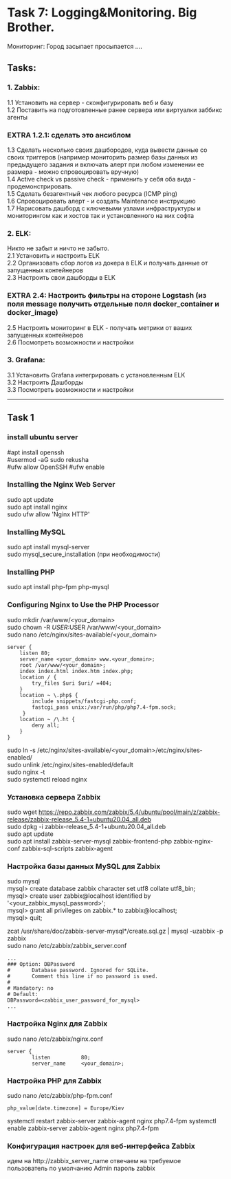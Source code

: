 # Task 7: Logging&Monitoring. Big Brother.  
 Мониторинг: Город засыпает просыпается ....  
## Tasks:  
### 1. Zabbix:  
1.1 Установить на сервер - сконфигурировать веб и базу   
1.2 Поставить на подготовленные ранее сервера или виртуалки заббикс агенты   
### EXTRA 1.2.1: сделать это ансиблом  
1.3 Сделать несколько своих дашбородов, куда вывести данные со своих триггеров (например мониторить размер базы данных из предыдущего задания и включать алерт при любом изменении ее размера - можно спровоцировать вручную)  
1.4 Active check vs passive check - применить у себя оба вида - продемонстрировать.  
1.5 Сделать безагентный чек любого ресурса (ICMP ping)  
1.6 Спровоцировать алерт - и создать Maintenance инструкцию   
1.7 Нарисовать дашборд с ключевыми узлами инфраструктуры и мониторингом как и хостов так и установленного на них софта  
  
### 2. ELK:   
Никто не забыт и ничто не забыто.  
2.1 Установить и настроить ELK   
2.2 Организовать сбор логов из докера в ELK и получать данные от запущенных контейнеров  
2.3 Настроить свои дашборды в ELK  
### EXTRA 2.4: Настроить фильтры на стороне Logstash (из поля message получить отдельные поля docker_container и docker_image)  
2.5 Настроить мониторинг в ELK - получать метрики от ваших запущенных контейнеров  
2.6 Посмотреть возможности и настройки  
  
### 3. Grafana:  
3.1 Установить Grafana интегрировать с установленным ELK  
3.2 Настроить Дашборды  
3.3 Посмотреть возможности и настройки  

-------

## Task 1  
### install ubuntu server  
#apt install openssh  
#usermod -aG sudo rekusha  
#ufw allow OpenSSH
#ufw enable


### Installing the Nginx Web Server  
sudo apt update  
sudo apt install nginx   
sudo ufw allow 'Nginx HTTP'  

### Installing MySQL  
sudo apt install mysql-server  
sudo mysql_secure_installation (при необходимости)  

### Installing PHP  
sudo apt install php-fpm php-mysql  

### Configuring Nginx to Use the PHP Processor  
sudo mkdir /var/www/<your_domain>  
sudo chown -R $USER:$USER /var/www/<your_domain>  
sudo nano /etc/nginx/sites-available/<your_domain>  
```
server {
    listen 80;
    server_name <your_domain> www.<your_domain>;
    root /var/www/<your_domain>;
    index index.html index.htm index.php;
    location / {
        try_files $uri $uri/ =404;
    }
    location ~ \.php$ {
        include snippets/fastcgi-php.conf;
        fastcgi_pass unix:/var/run/php/php7.4-fpm.sock;
     }
    location ~ /\.ht {
        deny all;
    }
}
```
sudo ln -s /etc/nginx/sites-available/<your_domain>/etc/nginx/sites-enabled/  
sudo unlink /etc/nginx/sites-enabled/default  
sudo nginx -t  
sudo systemctl reload nginx  

### Установка сервера Zabbix  
sudo wget https://repo.zabbix.com/zabbix/5.4/ubuntu/pool/main/z/zabbix-release/zabbix-release_5.4-1+ubuntu20.04_all.deb  
sudo dpkg -i zabbix-release_5.4-1+ubuntu20.04_all.deb  
sudo apt update  
sudo  apt install zabbix-server-mysql zabbix-frontend-php zabbix-nginx-conf zabbix-sql-scripts zabbix-agent  

### Настройка базы данных MySQL для Zabbix  
sudo mysql  
mysql> create database zabbix character set utf8 collate utf8_bin;  
mysql> create user zabbix@localhost identified by '<your_zabbix_mysql_password>';  
mysql> grant all privileges on zabbix.* to zabbix@localhost;  
mysql> quit;

zcat /usr/share/doc/zabbix-server-mysql*/create.sql.gz | mysql -uzabbix -p zabbix  
sudo nano /etc/zabbix/zabbix_server.conf
```
...
### Option: DBPassword
#       Database password. Ignored for SQLite.
#       Comment this line if no password is used.
#
# Mandatory: no
# Default:
DBPassword=<zabbix_user_password_for_mysql>
...
```
### Настройка Nginx для Zabbix  

sudo nano /etc/zabbix/nginx.conf  
```
server {
        listen          80;
        server_name     <your_domain>;
```

### Настройка PHP для Zabbix  
sudo nano /etc/zabbix/php-fpm.conf  
```
php_value[date.timezone] = Europe/Kiev
```
systemctl restart zabbix-server zabbix-agent nginx php7.4-fpm
systemctl enable zabbix-server zabbix-agent nginx php7.4-fpm

### Конфигурация настроек для веб-интерфейса Zabbix  
идем на http://zabbix_server_name отвечаем на требуемое  
пользователь по умолчанию Admin пароль zabbix  
